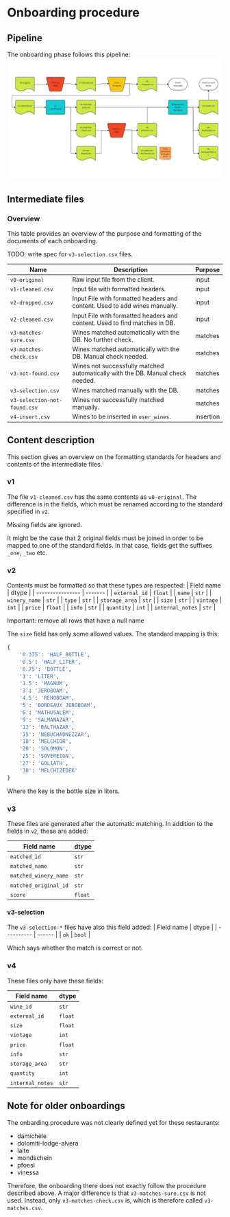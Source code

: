 # Onboarding procedure

## Pipeline
The onboarding phase follows this pipeline:
![image](onboarding_pipeline.jpg)

## Intermediate files

### Overview
This table provides an overview of the purpose and formatting of the documents of each onboarding.

TODO: write spec for `v3-selection.csv` files.

| Name                         | Description                                                                    | Purpose   |
| ---------------------------- | ------------------------------------------------------------------------------ | --------- |
| `v0-original`                | Raw input file from the client.                                                | input     |
| `v1-cleaned.csv`             | Input file with formatted headers.                                             | input     |
| `v2-dropped.csv`             | Input File with formatted headers and content. Used to add wines manually.     | input     |
| `v2-cleaned.csv`             | Input File with formatted headers and content. Used to find matches in DB.     | input     |
| `v3-matches-sure.csv`        | Wines matched automatically with the DB. No further check.                     | matches   |
| `v3-matches-check.csv`       | Wines matched automatically with the DB. Manual check needed.                  | matches   |
| `v3-not-found.csv`           | Wines not successfully matched automatically with the DB. Manual check needed. | matches   |
| `v3-selection.csv`           | Wines matched manually with the DB.                                            | matches   |
| `v3-selection-not-found.csv` | Wines not successfully matched manually.                                       | matches   |
| `v4-insert.csv`              | Wines to be inserted in `user_wines`.                                          | insertion |

## Content description
This section gives an overview on the formatting standards for headers and contents of the intermediate files.

### v1
The file `v1-cleaned.csv` has the same contents as `v0-original`. The difference is in the fields, which must be renamed according to the standard specified in `v2`.

Missing fields are ignored.

It might be the case that 2 original fields must be joined in order to be mapped to one of the standard fields. In that case, fields get the suffixes `_one`, `_two` etc.


### v2
Contents must be formatted so that these types are respected:
| Field name       | dtype   |
| ---------------- | ------- |
| `external_id`    | `float` |
| `name`           | `str`   |
| `winery_name`    | `str`   |
| `type`           | `str`   |
| `storage_area`   | `str`   |
| `size`           | `str`   |
| `vintage`        | `int`   |
| `price`          | `float` |
| `info`           | `str`   |
| `quantity`       | `int`   |
| `internal_notes` | `str`   |

Important: remove all rows that have a null name

The `size` field has only some allowed values. The standard mapping is this:

```python
{
    '0.375': 'HALF_BOTTLE',
    '0.5': 'HALF_LITER',
    '0.75': 'BOTTLE',
    '1': 'LITER',
    '1.5': 'MAGNUM',
    '3': 'JEROBOAM',
    '4.5': 'REHOBOAM',
    '5': 'BORDEAUX_JEROBOAM',
    '6': 'MATHUSALEM',
    '9': 'SALMANAZAR',
    '12': 'BALTHAZAR',
    '15': 'NEBUCHADNEZZAR',
    '18': 'MELCHIOR',
    '20': 'SOLOMON',
    '25': 'SOVEREIGN',
    '27': 'GOLIATH',
    '30': 'MELCHIZEDEK'
}
```
Where the key is the bottle size in liters.

### v3
These files are generated after the automatic matching. In addition to the fields in `v2`, these are added:

| Field name            | dtype   |
| --------------------- | ------- |
| `matched_id`          | `str`   |
| `matched_name`        | `str`   |
| `matched_winery_name` | `str`   |
| `matched_original_id` | `str`   |
| `score`               | `float` |

#### v3-selection
The `v3-selection-*` files have also this field added:
| Field name | dtype  |
| ---------- | ------ |
| `ok`       | `bool` |

Which says whether the match is correct or not.


### v4
These files only have these fields:

| Field name       | dtype   |
| ---------------- | ------- |
| `wine_id`        | `str`   |
| `external_id`    | `float` |
| `size`           | `float` |
| `vintage`        | `int`   |
| `price`          | `float` |
| `info`           | `str`   |
| `storage_area`   | `str`   |
| `quantity`       | `int`   |
| `internal_notes` | `str`   |


## Note for older onboardings
The onbarding procedure was not clearly defined yet for these restaurants:
 - damichele
 - dolomiti-lodge-alvera
 - laite
 - mondschein
 - pfoesl
 - vinessa

Therefore, the onboarding there does not exactly follow the procedure described above.
A major difference is that `v3-matches-sure.csv` is not used. Instead, only `v3-matches-check.csv` is, which is therefore called `v3-matches.csv`.
